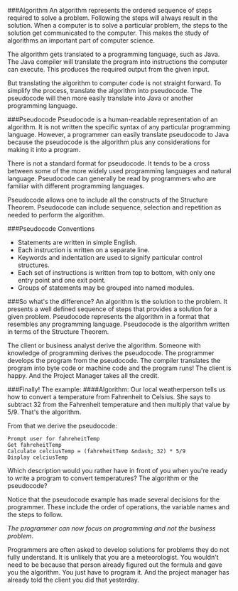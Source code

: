 ###Algorithm
An algorithm represents the ordered sequence of steps required to solve a problem. Following the steps will always result in the solution. When a computer is to solve a particular problem, the steps to the solution get communicated to the computer. This makes the study of algorithms an important part of computer science.  

The algorithm gets translated to a programming language, such as Java. The Java compiler will translate the program into instructions the computer can execute. This produces the required output from the given input.

But translating the algorithm to computer code is not straight forward.  To simplify the process, translate the algorithm into pseudocode. The pseudocode will then more easily translate into Java or another programming language.

###Pseudocode
Pseudocode is a human-readable representation of an algorithm. It is not written the specific syntax of any particular programming language. However, a programmer can easily translate pseudocode to Java because the pseudocode is the algorithm plus any considerations for making it into a program.

There is not a standard format for pseudocode. It tends to be a cross between some of the more widely used programming languages and natural language. Pseudocode can generally be read by programmers who are familiar with different programming languages.

Pseudocode allows one to include all the constructs of the Structure Theorem. Pseudocode can include sequence, selection and repetition as needed to perform the algorithm.

###Pseudocode Conventions
* Statements are written in simple English.
* Each instruction is written on a separate line.
* Keywords and indentation are used to signify particular control structures.
* Each set of instructions is written from top to bottom, with only one entry point and one exit point.
* Groups of statements may be grouped into named modules.


###So what's the difference?
An algorithm is the solution to the problem. It presents a well defined sequence of steps that provides a solution for a given problem. Pseudocode represents the algorithm in a format that resembles any programming language. Pseudocode is the algorithm written in terms of the Structure Theorem. 

The client or business analyst derive the algorithm. Someone with knowledge of programming derives the pseudocode. The programmer develops the program from the pseudocode. The compiler translates the program into byte code or machine code and the program runs! The client is happy. And the Project Manager takes all the credit.

###Finally! The example:
####Algorithm:
Our local weatherperson tells us how to convert a temperature from Fahrenheit to Celsius. She says to subtract 32 from the Fahrenheit temperature and then multiply that value by 5/9. That's the algorithm.

From that we derive the pseudocode:
```
Prompt user for fahreheitTemp 
Get fahreheitTemp
Calculate celciusTemp = (fahreheitTemp &ndash; 32) * 5/9
Display celciusTemp
```

Which description would you rather have in front of you when you're ready to write a program to convert temperatures? The algorithm or the pseudocode?

Notice that the pseudocode example has made several decisions for the programmer. These include the order of operations, the variable names and the steps to follow. 

<i>The programmer can now focus on programming and not the business problem</i>. 

Programmers are often asked to develop solutions for problems they do not fully understand. It is unlikely that you are a meteorologist. You wouldn't need to be because that person already figured out the formula and gave you the algorithm. You just have to program it.  And the project manager has already told the client you did that yesterday.
